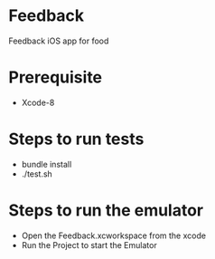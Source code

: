 # Feedback
Feedback iOS app for food

# Prerequisite
* Xcode-8

# Steps to run tests
* bundle install
* ./test.sh

# Steps to run the emulator
* Open the Feedback.xcworkspace from the xcode
* Run the Project to start the Emulator
